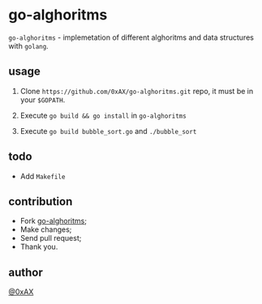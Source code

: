 go-alghoritms
=============

`go-alghoritms` - implemetation of different alghoritms and data structures with `golang`.

usage
-----

1. Clone `https://github.com/0xAX/go-alghoritms.git` repo, it must be in your `$GOPATH`.

2. Execute `go build && go install` in `go-alghoritms`

3. Execute `go build bubble_sort.go` and `./bubble_sort`

todo
------

  * Add `Makefile`

contribution
------------

  * Fork [go-alghoritms](https://github.com/0xAX/go-alghoritms);
  * Make changes;
  * Send pull request;
  * Thank you.

author
------

[@0xAX](https://github.com/0xAX/go-alghoritms)
